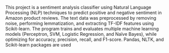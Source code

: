This project is a sentiment analysis classifier using Natural Language Processing (NLP) techniques to predict positive and negative sentiment in Amazon product reviews.
The text data was preprocessed by removing noise, performing lemmatization, and extracting TF-IDF features using Scikit-learn.
The program trains and evaluates multiple machine learning models (Perceptron, SVM, Logistic Regression, and Naïve Bayes), while optimizing for accuracy, precision, recall, and F1-score.
Pandas, NLTK, and Scikit-learn packages are used
